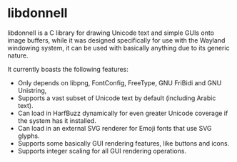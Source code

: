 # libdonnell
libdonnell is a C library for drawing Unicode text and simple GUIs onto image buffers, while it was designed specifically for use with the Wayland windowing system, it can be used with basically anything due to its generic nature.

It currently boasts the following features: 
- Only depends on libpng, FontConfig, FreeType, GNU FriBidi and GNU Unistring,
- Supports a vast subset of Unicode text by default (including Arabic text).
- Can load in HarfBuzz dynamically for even greater Unicode coverage if the system has it installed.
- Can load in an external SVG renderer for Emoji fonts that use SVG glyphs.
- Supports some basically GUI rendering features, like buttons and icons.
- Supports integer scaling for all GUI rendering operations.
